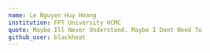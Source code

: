 ```yaml
---
name: Le Nguyen Huy Hoang
institution: FPT University HCMC
quote: Maybe Ill Never Understand. Maybe I Dont Need To
github_user: blackheat
---
```

